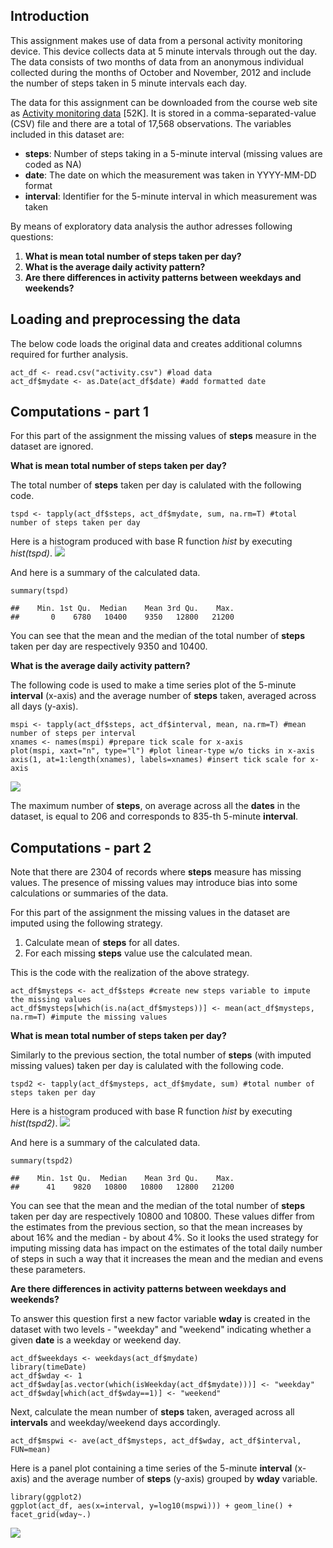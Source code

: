 Introduction
------------

This assignment makes use of data from a personal activity monitoring
device. This device collects data at 5 minute intervals through out the
day. The data consists of two months of data from an anonymous
individual collected during the months of October and November, 2012 and
include the number of steps taken in 5 minute intervals each day.

The data for this assignment can be downloaded from the course web site
as [Activity monitoring
data](https://d396qusza40orc.cloudfront.net/repdata%2Fdata%2Factivity.zip)
\[52K\]. It is stored in a comma-separated-value (CSV) file and there
are a total of 17,568 observations. The variables included in this
dataset are:

-   **steps**: Number of steps taking in a 5-minute interval (missing
    values are coded as NA)
-   **date**: The date on which the measurement was taken in YYYY-MM-DD
    format
-   **interval**: Identifier for the 5-minute interval in which
    measurement was taken

By means of exploratory data analysis the author adresses following
questions:

1.  **What is mean total number of steps taken per day?**
2.  **What is the average daily activity pattern?**
3.  **Are there differences in activity patterns between weekdays and
    weekends?**

Loading and preprocessing the data
----------------------------------

The below code loads the original data and creates additional columns
required for further analysis.

    act_df <- read.csv("activity.csv") #load data
    act_df$mydate <- as.Date(act_df$date) #add formatted date

Computations - part 1
---------------------

For this part of the assignment the missing values of **steps** measure
in the dataset are ignored.

**What is mean total number of steps taken per day?**

The total number of **steps** taken per day is calulated with the
following code.

    tspd <- tapply(act_df$steps, act_df$mydate, sum, na.rm=T) #total number of steps taken per day

Here is a histogram produced with base R function *hist* by executing
*hist(*tspd*)*. ![](figure/unnamed-chunk-2-1.png)<!-- -->

And here is a summary of the calculated data.

    summary(tspd)

    ##    Min. 1st Qu.  Median    Mean 3rd Qu.    Max. 
    ##       0    6780   10400    9350   12800   21200

You can see that the mean and the median of the total number of
**steps** taken per day are respectively 9350 and 10400.

**What is the average daily activity pattern?**

The following code is used to make a time series plot of the 5-minute
**interval** (x-axis) and the average number of **steps** taken,
averaged across all days (y-axis).

    mspi <- tapply(act_df$steps, act_df$interval, mean, na.rm=T) #mean number of steps per interval
    xnames <- names(mspi) #prepare tick scale for x-axis
    plot(mspi, xaxt="n", type="l") #plot linear-type w/o ticks in x-axis
    axis(1, at=1:length(xnames), labels=xnames) #insert tick scale for x-axis

![](figure/unnamed-chunk-4-1.png)<!-- -->

The maximum number of **steps**, on average across all the **dates** in
the dataset, is equal to 206 and corresponds to 835-th 5-minute
**interval**.

Computations - part 2
---------------------

Note that there are 2304 of records where **steps** measure has missing
values. The presence of missing values may introduce bias into some
calculations or summaries of the data.

For this part of the assignment the missing values in the dataset are
imputed using the following strategy.

<!--
1. Express a **date** as a weekday and pair it with an **interval** as a separate weekday-interval variable.
2. Calculate mean of **steps** per weekday-interval.
3. For each weekday-interval with missing **steps** use the calculated mean for this weekday-interval.
This is the code with the realization of the above strategy.

```r
act_df$mysteps <- act_df$steps #create new steps variable to impute the missing values
act_df$weekdays <- weekdays(act_df$mydate) #transform date to weekday
act_df$wdi <- paste0(act_df$weekdays, ".", act_df$interval) #concatenate weekday with interval
act_df$mysteps[which(is.na(act_df$mysteps))] <- mean(act_df$mysteps, na.rm=T) #impute the missing values
```
-->
1.  Calculate mean of **steps** for all dates.
2.  For each missing **steps** value use the calculated mean.

This is the code with the realization of the above strategy.

    act_df$mysteps <- act_df$steps #create new steps variable to impute the missing values
    act_df$mysteps[which(is.na(act_df$mysteps))] <- mean(act_df$mysteps, na.rm=T) #impute the missing values

**What is mean total number of steps taken per day?**

Similarly to the previous section, the total number of **steps** (with
imputed missing values) taken per day is calulated with the following
code.

    tspd2 <- tapply(act_df$mysteps, act_df$mydate, sum) #total number of steps taken per day

Here is a histogram produced with base R function *hist* by executing
*hist(*tspd2*)*. ![](figure/unnamed-chunk-8-1.png)<!-- -->

And here is a summary of the calculated data.

    summary(tspd2)

    ##    Min. 1st Qu.  Median    Mean 3rd Qu.    Max. 
    ##      41    9820   10800   10800   12800   21200

You can see that the mean and the median of the total number of
**steps** taken per day are respectively 10800 and 10800. These values
differ from the estimates from the previous section, so that the mean
increases by about 16% and the median - by about 4%. So it looks the
used strategy for imputing missing data has impact on the estimates of
the total daily number of steps in such a way that it increases the mean
and the median and evens these parameters.

**Are there differences in activity patterns between weekdays and
weekends?**

To answer this question first a new factor variable **wday** is created
in the dataset with two levels - "weekday" and "weekend" indicating
whether a given **date** is a weekday or weekend day.

    act_df$weekdays <- weekdays(act_df$mydate)
    library(timeDate)
    act_df$wday <- 1
    act_df$wday[as.vector(which(isWeekday(act_df$mydate)))] <- "weekday"
    act_df$wday[which(act_df$wday==1)] <- "weekend"

Next, calculate the mean number of **steps** taken, averaged across all
**intervals** and weekday/weekend days accordingly.

    act_df$mspwi <- ave(act_df$mysteps, act_df$wday, act_df$interval, FUN=mean)

Here is a panel plot containing a time series of the 5-minute
**interval** (x-axis) and the average number of **steps** (y-axis)
grouped by **wday** variable.

    library(ggplot2)
    ggplot(act_df, aes(x=interval, y=log10(mspwi))) + geom_line() + facet_grid(wday~.)

![](figure/unnamed-chunk-12-1.png)<!-- -->
